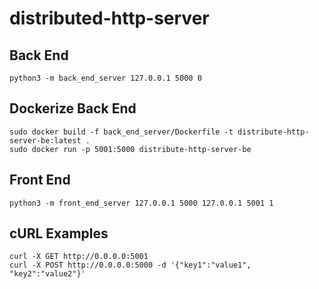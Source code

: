 # distributed-http-server

## Back End
```
python3 -m back_end_server 127.0.0.1 5000 0
```

## Dockerize Back End
```
sudo docker build -f back_end_server/Dockerfile -t distribute-http-server-be:latest .
sudo docker run -p 5001:5000 distribute-http-server-be
```

## Front End
```
python3 -m front_end_server 127.0.0.1 5000 127.0.0.1 5001 1
```

## cURL Examples
```
curl -X GET http://0.0.0.0:5001
curl -X POST http://0.0.0.0:5000 -d '{"key1":"value1", "key2":"value2"}'
```
